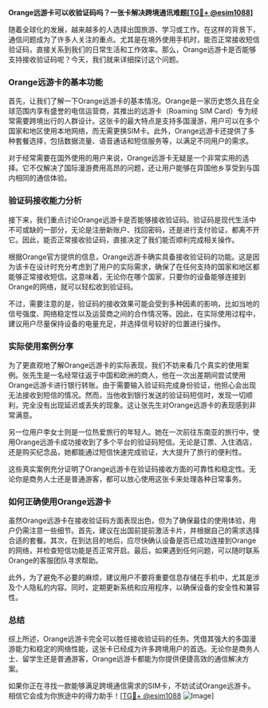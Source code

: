 **Orange远游卡可以收验证码吗？一张卡解决跨境通讯难题[[TG💪+ @esim1088](https://t.me/s/esim1088)]**

随着全球化的发展，越来越多的人选择出国旅游、学习或工作。在这样的背景下，通信问题成为了许多人关注的重点。尤其是在境外使用手机时，能否正常接收短信验证码，直接关系到我们的日常生活和工作效率。那么，Orange远游卡是否能够支持接收验证码呢？今天，我们就来详细探讨这个问题。

### Orange远游卡的基本功能

首先，让我们了解一下Orange远游卡的基本情况。Orange是一家历史悠久且在全球范围内享有盛誉的电信运营商，其推出的远游卡（Roaming SIM Card）专为经常需要跨境出行的人群设计。这张卡的最大特点是支持多国漫游，用户可以在多个国家和地区使用本地网络，而无需更换SIM卡。此外，Orange远游卡还提供了多种套餐选择，包括数据流量、语音通话和短信服务等，以满足不同用户的需求。

对于经常需要在国外使用的用户来说，Orange远游卡无疑是一个非常实用的选择。它不仅解决了国际漫游费用高昂的问题，还让用户能够在异国他乡享受到与国内相同的通信体验。

### 验证码接收能力分析

接下来，我们重点讨论Orange远游卡是否能够接收验证码。验证码是现代生活中不可或缺的一部分，无论是注册新账户、找回密码，还是进行支付验证，都离不开它。因此，能否正常接收验证码，直接决定了我们能否顺利完成相关操作。

根据Orange官方提供的信息，Orange远游卡确实具备接收验证码的功能。这是因为该卡在设计时充分考虑到了用户的实际需求，确保了在任何支持的国家和地区都能够正常接收短信。这意味着，无论你在哪个国家，只要你的设备能够连接到Orange的网络，就可以轻松收到验证码。

不过，需要注意的是，验证码的接收效果可能会受到多种因素的影响，比如当地的信号强度、网络稳定性以及运营商之间的合作情况等。因此，在实际使用过程中，建议用户尽量保持设备的电量充足，并选择信号较好的位置进行操作。

### 实际使用案例分享

为了更直观地了解Orange远游卡的实际表现，我们不妨来看几个真实的使用案例。张先生是一名经常往返于中国和欧洲的商人，他在一次出差期间尝试使用Orange远游卡进行银行转账。由于需要输入验证码完成身份验证，他担心会出现无法接收到短信的情况。然而，当他收到银行发送的验证码短信时，发现一切顺利，完全没有出现延迟或丢失的现象。这让张先生对Orange远游卡的表现感到非常满意。

另一位用户李女士则是一位热爱旅行的年轻人。她在一次前往东南亚的旅行中，使用Orange远游卡成功接收到了多个平台的验证码短信。无论是订票、入住酒店，还是购买纪念品，她都能通过短信快速完成验证，大大提升了旅行的便利性。

这些真实案例充分证明了Orange远游卡在验证码接收方面的可靠性和稳定性。无论你是商务人士还是普通游客，都可以放心使用这张卡来处理各种日常事务。

### 如何正确使用Orange远游卡

虽然Orange远游卡在接收验证码方面表现出色，但为了确保最佳的使用体验，用户仍需注意一些细节。首先，建议在出国前提前激活卡片，并根据自己的需求选择合适的套餐。其次，在到达目的地后，应尽快确认设备是否已成功连接到Orange的网络，并检查短信功能是否正常开启。最后，如果遇到任何问题，可以随时联系Orange的客服团队寻求帮助。

此外，为了避免不必要的麻烦，建议用户不要将重要信息存储在手机中，尤其是涉及个人隐私的内容。同时，定期更新系统和应用程序，以确保设备的安全性和兼容性。

### 总结

综上所述，Orange远游卡完全可以胜任接收验证码的任务。凭借其强大的多国漫游能力和稳定的网络性能，这张卡已经成为许多跨境用户的首选。无论你是商务人士、留学生还是普通游客，Orange远游卡都能为你提供便捷高效的通信解决方案。

如果你正在寻找一款能够满足跨境通信需求的SIM卡，不妨试试Orange远游卡。相信它会成为你旅途中的得力助手！[[TG💪+ @esim1088](https://t.me/s/esim1088) ![Image](https://i.postimg.cc/4NQfJmqS/Snipaste-2025-05-13-00-14-12.png)]